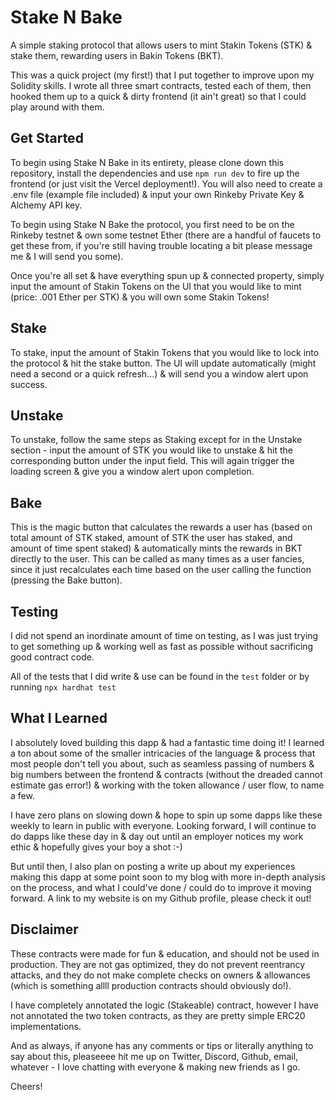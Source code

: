 # Stake N Bake

A simple staking protocol that allows users to mint Stakin Tokens (STK) & stake them, rewarding users in Bakin Tokens (BKT).

This was a quick project (my first!) that I put together to improve upon my Solidity skills. I wrote all three smart contracts, tested each of them, then hooked them up to a quick & dirty frontend (it ain't great) so that I could play around with them.

## Get Started

To begin using Stake N Bake in its entirety, please clone down this repository, install the dependencies and use `npm run dev` to fire up the frontend (or just visit the Vercel deployment!). You will also need to create a .env file (example file included) & input your own Rinkeby Private Key & Alchemy API key.

To begin using Stake N Bake the protocol, you first need to be on the Rinkeby testnet & own some testnet Ether (there are a handful of faucets to get these from, if you're still having trouble locating a bit please message me & I will send you some).

Once you're all set & have everything spun up & connected property, simply input the amount of Stakin Tokens on the UI that you would like to mint (price: .001 Ether per STK) & you will own some Stakin Tokens!

## Stake

To stake, input the amount of Stakin Tokens that you would like to lock into the protocol & hit the stake button. The UI will update automatically (might need a second or a quick refresh...) & will send you a window alert upon success.

## Unstake

To unstake, follow the same steps as Staking except for in the Unstake section - input the amount of STK you would like to unstake & hit the corresponding button under the input field. This will again trigger the loading screen & give you a window alert upon completion.

## Bake

This is the magic button that calculates the rewards a user has (based on total amount of STK staked, amount of STK the user has staked, and amount of time spent staked) & automatically mints the rewards in BKT directly to the user. This can be called as many times as a user fancies, since it just recalculates each time based on the user calling the function (pressing the Bake button).

## Testing

I did not spend an inordinate amount of time on testing, as I was just trying to get something up & working well as fast as possible without sacrificing good contract code.

All of the tests that I did write & use can be found in the `test` folder or by running `npx hardhat test`

## What I Learned

I absolutely loved building this dapp & had a fantastic time doing it! I learned a ton about some of the smaller intricacies of the language & process that most people don't tell you about, such as seamless passing of numbers & big numbers between the frontend & contracts (without the dreaded cannot estimate gas error!) & working with the token allowance / user flow, to name a few.

I have zero plans on slowing down & hope to spin up some dapps like these weekly to learn in public with everyone. Looking forward, I will continue to do dapps like these day in & day out until an employer notices my work ethic & hopefully gives your boy a shot :-)

But until then, I also plan on posting a write up about my experiences making this dapp at some point soon to my blog with more in-depth analysis on the process, and what I could've done / could do to improve it moving forward. A link to my website is on my Github profile, please check it out!

## Disclaimer

These contracts were made for fun & education, and should not be used in production. They are not gas optimized, they do not prevent reentrancy attacks, and they do not make complete checks on owners & allowances (which is something allll production contracts should obviously do!).

I have completely annotated the logic (Stakeable) contract, however I have not annotated the two token contracts, as they are pretty simple ERC20 implementations.

And as always, if anyone has any comments or tips or literally anything to say about this, pleaseeee hit me up on Twitter, Discord, Github, email, whatever - I love chatting with everyone & making new friends as I go.

Cheers!

